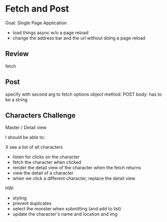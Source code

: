 # Fetch and Post

Goal: Single Page Application
  - load things async w/o a page reload
  - change the address bar and the url without doing a page reload

## Review

fetch

## Post

specify with second arg to fetch
options object
method: POST
body: has to be a string

## Characters Challenge

Master / Detail view

I should be able to:

X see a list of all characters

- listen for clicks on the character
- fetch the character when clicked
- render the detail view of the character when the fetch returns
- view the detail of a character
- when we click a different character, replace  the detail view

HW:
- styling
- prevent duplicates
- select the monster when submitting (and add to list)
- update the character's name and location and img
